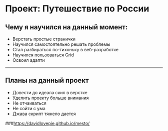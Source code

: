 # Проект: Путешествие по России


## Чему я научился на данный момент:
* Верстать простые странички
* Научился самостоятельно решать проблемы
* Стал разбираться по-тихоньку в веб-разработке
* Научился пользоваться Grid
* Освоил адапти

***
## Планы на данный проект

* Довести до идеала скил в верстке
* Уделить проекту больше внимания
* Не отчаиваться
* Не сойти с ума
* Джава скрипт тяжело дается

###https://davidlovepie.github.io/mesto/


